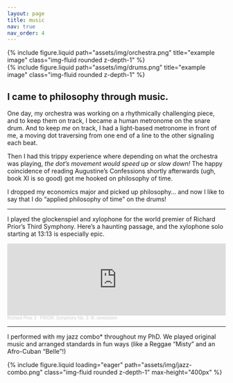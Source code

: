 ```yaml
---
layout: page
title: music
nav: true
nav_order: 4
---
```




<div class="row justify-content-sm-center">
    <div class="col-sm-8 mt-3 mt-md-0">
        {% include figure.liquid path="assets/img/orchestra.png" title="example image" class="img-fluid rounded z-depth-1" %}
    </div>
    <div class="col-sm-4 mt-3 mt-md-0">
        {% include figure.liquid path="assets/img/drums.png" title="example image" class="img-fluid rounded z-depth-1" %}
    </div>
</div>




## I came to philosophy through music.

One day, my orchestra was working on a rhythmically challenging piece, and to keep them on track, I became a human metronome on the snare drum. And to keep *me* on track, I had a light-based metronome in front of me, a moving dot traversing from one end of a line to the other signaling each beat.

Then I had this trippy experience where depending on what the orchestra was playing, *the dot’s movement would speed up or slow down!*  The happy coincidence of reading Augustine’s Confessions shortly afterwards (ugh, book XI is so good) got me hooked on philosophy of time.

I dropped my economics major and picked up philosophy… and now I like to say that I do “applied philosophy of time” on the drums!

---

I played the glockenspiel and xylophone for the world premier of Richard Prior’s Third Symphony. Here’s a haunting passage, and the xylophone solo starting at 13:13 is especially epic.

<iframe width="100%" height="166" scrolling="no" frameborder="no" allow="autoplay" src="https://w.soundcloud.com/player/?url=https%3A//api.soundcloud.com/tracks/1420086484&color=%23ff5500&auto_play=false&hide_related=false&show_comments=true&show_user=true&show_reposts=false&show_teaser=true"></iframe><div style="font-size: 10px; color: #cccccc;line-break: anywhere;word-break: normal;overflow: hidden;white-space: nowrap;text-overflow: ellipsis; font-family: Interstate,Lucida Grande,Lucida Sans Unicode,Lucida Sans,Garuda,Verdana,Tahoma,sans-serif;font-weight: 100;"><a href="https://soundcloud.com/richard-prior-3" title="Richard Prior 3" target="_blank" style="color: #cccccc; text-decoration: none;">Richard Prior 3</a> · <a href="https://soundcloud.com/richard-prior-3/prior-symphony-no-3-iii-conclusion" title="PRIOR: Symphony No. 3: III. conclusion" target="_blank" style="color: #cccccc; text-decoration: none;">PRIOR: Symphony No. 3: III. conclusion</a></div>



---

I performed with my jazz combo* throughout my PhD. We played original music and arranged standards in fun ways (like a Reggae “Misty” and an Afro-Cuban “Belle”!)

<div class="row">
    <div class="col-sm mt-3 mt-md-0 d-flex justify-content-center" style="height: 100%;">
        {% include figure.liquid
            loading="eager"
            path="assets/img/jazz-combo.png"
            class="img-fluid rounded z-depth-1"
            max-height="400px"
            %}
    </div>
</div>








<div class="row mt-3">
    <div class="col-sm mt-3 mt-md-0">
        <iframe width="100%" height="200" scrolling="no" frameborder="no" allow="autoplay" src="https://w.soundcloud.com/player/?url=https%3A//api.soundcloud.com/tracks/671429753&color=%23ff5500&auto_play=false&hide_related=false&show_comments=true&show_user=true&show_reposts=false&show_teaser=true&visual=true"></iframe><div style="font-size: 10px; color: #cccccc;line-break: anywhere;word-break: normal;overflow: hidden;white-space: nowrap;text-overflow: ellipsis; font-family: Interstate,Lucida Grande,Lucida Sans Unicode,Lucida Sans,Garuda,Verdana,Tahoma,sans-serif;font-weight: 100;"><a href="https://soundcloud.com/user-110549948" title="hannahhkim" target="_blank" style="color: #cccccc; text-decoration: none;">hannahhkim</a> · <a href="https://soundcloud.com/user-110549948/bell-afro-cuban-arrangement-spring-2016" title="&quot;Belle&quot;, Afro-Cuban arrangement, Spring 2016" target="_blank" style="color: #cccccc; text-decoration: none;">&quot;Belle&quot;, Afro-Cuban arrangement, Spring 2016</a></div>
       <iframe width="100%" height="200" scrolling="no" frameborder="no" allow="autoplay" src="https://w.soundcloud.com/player/?url=https%3A//api.soundcloud.com/tracks/671431481&color=%23ff5500&auto_play=false&hide_related=false&show_comments=true&show_user=true&show_reposts=false&show_teaser=true&visual=true"></iframe><div style="font-size: 10px; color: #cccccc;line-break: anywhere;word-break: normal;overflow: hidden;white-space: nowrap;text-overflow: ellipsis; font-family: Interstate,Lucida Grande,Lucida Sans Unicode,Lucida Sans,Garuda,Verdana,Tahoma,sans-serif;font-weight: 100;"><a href="https://soundcloud.com/user-110549948" title="hannahhkim" target="_blank" style="color: #cccccc; text-decoration: none;">hannahhkim</a> · <a href="https://soundcloud.com/user-110549948/love-for-sale-spring-2018" title="&quot;Love for Sale&quot;, Spring 2018" target="_blank" style="color: #cccccc; text-decoration: none;">&quot;Love for Sale&quot;, Spring 2018</a></div>
    </div>
    <div class="col-sm mt-3 mt-md-0">
        <iframe width="100%" height="200" scrolling="no" frameborder="no" allow="autoplay" src="https://w.soundcloud.com/player/?url=https%3A//api.soundcloud.com/tracks/671431295&color=%23ff5500&auto_play=false&hide_related=false&show_comments=true&show_user=true&show_reposts=false&show_teaser=true&visual=true"></iframe><div style="font-size: 10px; color: #cccccc;line-break: anywhere;word-break: normal;overflow: hidden;white-space: nowrap;text-overflow: ellipsis; font-family: Interstate,Lucida Grande,Lucida Sans Unicode,Lucida Sans,Garuda,Verdana,Tahoma,sans-serif;font-weight: 100;"><a href="https://soundcloud.com/user-110549948" title="hannahhkim" target="_blank" style="color: #cccccc; text-decoration: none;">hannahhkim</a> · <a href="https://soundcloud.com/user-110549948/all-of-you-fall-17" title="&quot;All of You&quot;, Fall 17" target="_blank" style="color: #cccccc; text-decoration: none;">&quot;All of You&quot;, Fall 17</a></div>
        <iframe width="100%" height="200" scrolling="no" frameborder="no" allow="autoplay" src="https://w.soundcloud.com/player/?url=https%3A//api.soundcloud.com/tracks/671431664&color=%23ff5500&auto_play=false&hide_related=false&show_comments=true&show_user=true&show_reposts=false&show_teaser=true&visual=true"></iframe><div style="font-size: 10px; color: #cccccc;line-break: anywhere;word-break: normal;overflow: hidden;white-space: nowrap;text-overflow: ellipsis; font-family: Interstate,Lucida Grande,Lucida Sans Unicode,Lucida Sans,Garuda,Verdana,Tahoma,sans-serif;font-weight: 100;"><a href="https://soundcloud.com/user-110549948" title="hannahhkim" target="_blank" style="color: #cccccc; text-decoration: none;">hannahhkim</a> · <a href="https://soundcloud.com/user-110549948/deluge-winter-2018" title="&quot;Deluge,&quot; Winter 2018" target="_blank" style="color: #cccccc; text-decoration: none;">&quot;Deluge,&quot; Winter 2018</a></div>
    </div>
</div>

*Thanks to “Confused Goose and the Rage Guys”  (Diana Rypkema, Quinten Stedman, Sarah Woodward, and Geoff McConohy) for the recordings, permission, and memories.*
